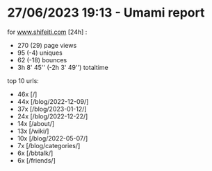 # 27/06/2023 19:13 - Umami report
for www.shifeiti.com [24h] :

 - 270 (29) page views
 - 95 (-4) uniques
 - 62 (-18) bounces
 - 3h 8' 45'' (-2h 3' 49'') totaltime


top 10 urls:
 - 46x [/]
 - 44x [/blog/2022-12-09/]
 - 37x [/blog/2023-01-12/]
 - 24x [/blog/2022-12-22/]
 - 14x [/about/]
 - 13x [/wiki/]
 - 10x [/blog/2022-05-07/]
 - 7x [/blog/categories/]
 - 6x [/bbtalk/]
 - 6x [/friends/]


